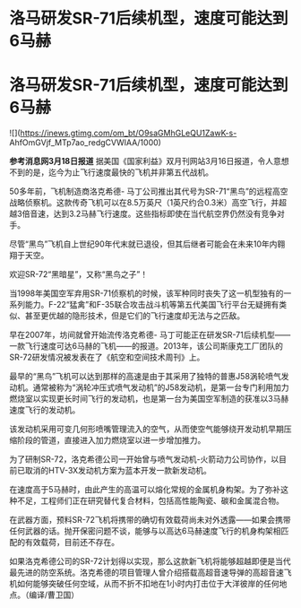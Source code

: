 # 洛马研发SR-71后续机型，速度可能达到6马赫

# 洛马研发SR-71后续机型，速度可能达到6马赫

![](https://inews.gtimg.com/om_bt/O9saGMhGLeQU1ZawK-s-
AhfOmGVjf_MTp7ao_redgCVWIAA/1000)

**参考消息网3月18日报道** 据美国《国家利益》双月刊网站3月16日报道，令人意想不到的是，迄今为止飞行速度最快的飞机并非第五代战机。

50多年前，飞机制造商洛克希德-
马丁公司推出其代号为SR-71“黑鸟”的远程高空战略侦察机。这款传奇飞机可以在8.5万英尺（1英尺约合0.3米）高空飞行，并超越3倍音速，达到3.2马赫飞行速度。这些指标即使在当代航空界仍然没有竞争对手。

尽管“黑鸟”飞机自上世纪90年代末就已退役，但其后继者可能会在未来10年内翱翔于天空。

欢迎SR-72“黑暗星”，又称“黑鸟之子”！

当1998年美国空军弃用SR-71侦察机的时候，该军种同时丧失了这一机型独有的一系列能力。F-22“猛禽”和F-35联合攻击战斗机等第五代美国飞行平台无疑拥有类似、甚至更优越的隐形技术，但是它们的飞行速度却无法与之匹敌。

早在2007年，坊间就曾开始流传洛克希德-
马丁可能正在研发SR-71后续机型——一款飞行速度可达6马赫的飞机——的报道。2013年，该公司斯康克工厂团队的SR-72研发情况被发表在了《航空和空间技术周刊》上。

最早的“黑鸟”飞机可以达到那样的高速是由于其采用了独特的普惠J58涡轮喷气发动机。通常被称为“涡轮冲压式喷气发动机”的J58发动机，是第一台专门利用加力燃烧室以实现更长时间飞行的发动机，也是第一台为美国空军制造的获准以3马赫速度飞行的发动机。

该发动机采用可变几何形喷嘴管理流入的空气，从而使空气能够绕开发动机早期压缩阶段的管道，直接进入加力燃烧室以进一步增加推力。

为了研制SR-72，洛克希德公司一开始曾与喷气发动机-火箭动力公司协作，以目前已取消的HTV-3X发动机方案为蓝本开发一款新发动机。

在速度高于5马赫时，由此产生的高温可以熔化常规的金属机身构架。为了弥补这种不足，工程师们正在研究替代复合材料，包括高性能陶瓷、碳和金属混合物。

在武器方面，预料SR-72飞机将携带的确切有效载荷尚未对外透露——如果会携带任何武器的话。抛开保密问题不谈，能够与以高达6马赫速度飞行的机身构架相匹配的有效载荷，目前还不存在。

如果洛克希德公司的SR-72计划得以实现，那么这款新飞机将能够超越即便是当代最先进的防空系统。洛克希德的项目管理人曾介绍搭载高超音速导弹的高超音速飞机如何能够突破任何空域，从而不折不扣地在1小时内打击位于大洋彼岸的任何地点。（编译/曹卫国）

